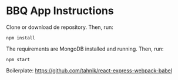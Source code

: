 # BBQ App Instructions

Clone or download de repository. Then, run:

    npm install

The requirements are MongoDB installed and running. Then, run:

    npm start

Boilerplate: https://github.com/tahnik/react-express-webpack-babel
